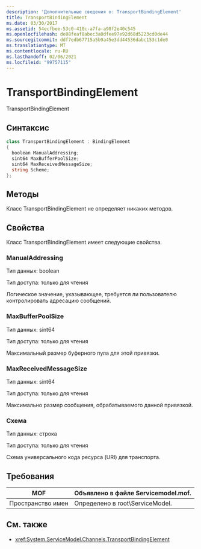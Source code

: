 ```yaml
---
description: 'Дополнительные сведения о: TransportBindingElement'
title: TransportBindingElement
ms.date: 03/30/2017
ms.assetid: 54ecfbee-53c0-410c-a7fa-a98f2e40c545
ms.openlocfilehash: de08feaf8abec3a0dfee97e92d68d5223cd0de44
ms.sourcegitcommit: ddf7edb67715a5b9a45e3dd44536dabc153c1de0
ms.translationtype: MT
ms.contentlocale: ru-RU
ms.lasthandoff: 02/06/2021
ms.locfileid: "99757115"
---
```

# <a name="transportbindingelement"></a>TransportBindingElement

TransportBindingElement  
  
## <a name="syntax"></a>Синтаксис  
  
```csharp
class TransportBindingElement : BindingElement  
{  
  boolean ManualAddressing;  
  sint64 MaxBufferPoolSize;  
  sint64 MaxReceivedMessageSize;  
  string Scheme;  
};  
```  
  
## <a name="methods"></a>Методы  

 Класс TransportBindingElement не определяет никаких методов.  
  
## <a name="properties"></a>Свойства  

 Класс TransportBindingElement имеет следующие свойства.  
  
### <a name="manualaddressing"></a>ManualAddressing  

 Тип данных: boolean  
  
 Тип доступа: только для чтения  
  
 Логическое значение, указывающее, требуется ли пользователю контролировать адресацию сообщений.  
  
### <a name="maxbufferpoolsize"></a>MaxBufferPoolSize  

 Тип данных: sint64  
  
 Тип доступа: только для чтения  
  
 Максимальный размер буферного пула для этой привязки.  
  
### <a name="maxreceivedmessagesize"></a>MaxReceivedMessageSize  

 Тип данных: sint64  
  
 Тип доступа: только для чтения  
  
 Максимально размер сообщения, обрабатываемого данной привязкой.  
  
### <a name="scheme"></a>Схема  

 Тип данных: строка  
  
 Тип доступа: только для чтения  
  
 Схема универсального кода ресурса (URI) для транспорта.  
  
## <a name="requirements"></a>Требования  
  
|MOF|Объявлено в файле Servicemodel.mof.|  
|---------|-----------------------------------|  
|Пространство имен|Определено в root\ServiceModel.|  
  
## <a name="see-also"></a>См. также

- <xref:System.ServiceModel.Channels.TransportBindingElement>
